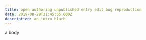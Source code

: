 ```yaml
---
title: open authoring unpublished entry edit bug reproduction
date: 2019-08-28T21:45:55.600Z
description: an intro blurb
---
```

a body
